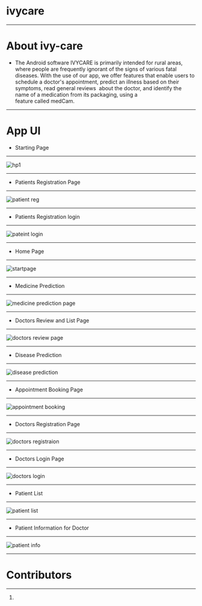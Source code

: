 # ivycare
-------------------------------------------------------------------------------------------------------------------------------------------------------------------------
# About ivy-care</br>
* The Android software IVYCARE is primarily intended for rural areas, where people are frequently ignorant of the signs of various fatal diseases. With the use of our app, we offer features that enable users to schedule a doctor's appointment, predict an illness based on their symptoms, read general reviews  about the doctor, and identify the name of a medication from its packaging, using a feature called medCam.</br>
-------------------------------------------------------------------------------------------------------------------------------------------------------------------------
# App UI </br>
* Starting Page </br>
-------------------------------------------
![hp1](https://user-images.githubusercontent.com/73026322/209119566-c0ecea19-2827-4a83-88b6-02b0cc5afe99.jpg) </br>

-------------------------------------------
* Patients Registration Page </br>
-------------------------------------------
![patient reg](https://user-images.githubusercontent.com/73026322/209119915-5b32d81e-6582-4d54-8544-6cc89c421444.jpg) </br>

-------------------------------------------
* Patients Registration login </br>
-------------------------------------------
![pateint login](https://user-images.githubusercontent.com/73026322/209120525-a1fe322b-2601-4382-b923-1df68c6bee37.jpg) </br>

-------------------------------------------
* Home Page </br>
-------------------------------------------
![startpage](https://user-images.githubusercontent.com/73026322/209120680-ee0ab09f-d0fa-4d83-b416-cbbb1241a1d9.jpg) </br>

-------------------------------------------
* Medicine Prediction </br>
-------------------------------------------
![medicine prediction page](https://user-images.githubusercontent.com/73026322/209121144-f38c3592-573f-4e39-a321-b8c297f2715e.jpg) </br>

-------------------------------------------
* Doctors Review and List Page </br>
-------------------------------------------
![doctors review page](https://user-images.githubusercontent.com/73026322/209121246-b494454d-9f18-466f-9409-74e87adc5a3c.jpg) </br>

-------------------------------------------
* Disease Prediction </br>
-------------------------------------------
![disease prediction](https://user-images.githubusercontent.com/73026322/209121329-d23999d2-31c4-4a76-8be1-e7003b1d78bf.jpg) </br>

-------------------------------------------
* Appointment Booking Page </br>
-------------------------------------------
![appointment booking](https://user-images.githubusercontent.com/73026322/209121588-5ef981ff-636d-4c95-8dd3-724ab281099c.jpg) </br>

-------------------------------------------
* Doctors Registration Page </br>
-------------------------------------------
![doctors registraion](https://user-images.githubusercontent.com/73026322/209121810-6371c3a3-b973-466b-985b-b352bb6acd9e.jpg) </br>

-------------------------------------------
* Doctors Login Page </br>
-------------------------------------------
![doctors login](https://user-images.githubusercontent.com/73026322/209122182-ab587031-1d64-499d-ad48-f8e481a92b77.jpg) </br>

-------------------------------------------
* Patient List </br>
-------------------------------------------
![patient list ](https://user-images.githubusercontent.com/73026322/209122277-f2421ae5-207d-4329-8089-28e144beba98.jpg) </br>

-------------------------------------------
* Patient Information for Doctor </br>
-------------------------------------------
![patient info](https://user-images.githubusercontent.com/73026322/209122397-826fb0e5-f45b-4f19-86c9-f92b4b16a1ed.jpg) </br>

------------------------------------------

# Contributors </br>
------------------------------------------
1. 






